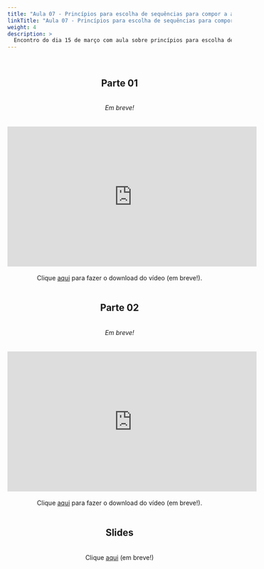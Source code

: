 ```yaml
---
title: "Aula 07 - Princípios para escolha de sequências para compor a árvore filogenética e uso apropriado de bancos de dados de alinhamentos e árvores"
linkTitle: "Aula 07 - Princípios para escolha de sequências para compor a árvore filogenética e uso apropriado de bancos de dados de alinhamentos e árvores"
weight: 4
description: >
  Encontro do dia 15 de março com aula sobre princípios para escolha de sequências para compor a árvore filogenética e uso apropriado de bancos de dados de alinhamentos e árvores
---
```


<br>
<div align="center">
<h2>Parte 01</h2>
<br>
<i>Em breve!</i>
<br><br><br>
<iframe width="560" height="315" src="https://www.youtube.com/embed/" frameborder="0" allow="accelerometer; autoplay; clipboard-write; encrypted-media; gyroscope; picture-in-picture" allowfullscreen></iframe>
<br><br>
Clique <a href="https://photos.app.goo.gl/">aqui</a> para fazer o download do vídeo (em breve!).
<br><br>

<h2>Parte 02</h2>
<br>
<i>Em breve!</i>
<br><br><br>
<iframe width="560" height="315" src="https://www.youtube.com/embed/" frameborder="0" allow="accelerometer; autoplay; clipboard-write; encrypted-media; gyroscope; picture-in-picture" allowfullscreen></iframe>
<br><br>
Clique <a href="https://photos.app.goo.gl/">aqui</a> para fazer o download do vídeo (em breve!).
<br><br>

<h2>Slides</h2>
<br>
Clique <a href="">aqui</a> (em breve!)
</div>